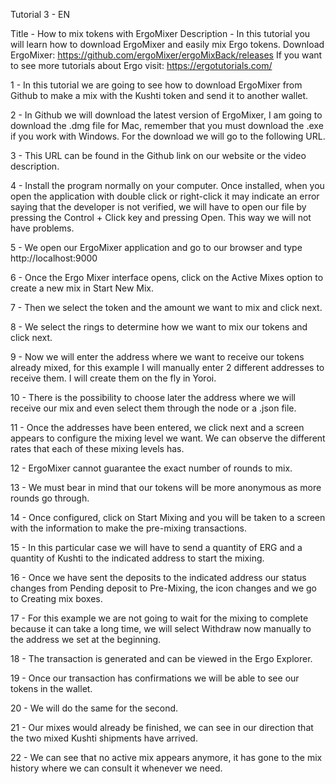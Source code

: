 Tutorial 3 - EN

Title - How to mix tokens with ErgoMixer
Description - In this tutorial you will learn how to download ErgoMixer and easily mix Ergo tokens.
Download ErgoMixer: https://github.com/ergoMixer/ergoMixBack/releases
If you want to see more tutorials about Ergo visit: https://ergotutorials.com/

1 - In this tutorial we are going to see how to download ErgoMixer from Github to make a mix with the Kushti token and send it to another wallet.

2 - In Github we will download the latest version of ErgoMixer, I am going to download the .dmg file for Mac, remember that you must download the .exe if you work with Windows.
For the download we will go to the following URL.

3 - This URL can be found in the Github link on our website or the video description.

4 - Install the program normally on your computer.
Once installed, when you open the application with double click or right-click it may indicate an error saying that the developer is not verified, we will have to open our file by pressing the Control + Click key and pressing Open. This way we will not have problems.

5 - We open our ErgoMixer application and go to our browser and type http://localhost:9000

6 - Once the Ergo Mixer interface opens, click on the Active Mixes option to create a new mix in Start New Mix.

7 - Then we select the token and the amount we want to mix and click next.

8 - We select the rings to determine how we want to mix our tokens and click next.

9 - Now we will enter the address where we want to receive our tokens already mixed, for this example I will manually enter 2 different addresses to receive them. 
I will create them on the fly in Yoroi.

10 - There is the possibility to choose later the address where we will receive our mix and even select them through the node or a .json file.

11 - Once the addresses have been entered, we click next and a screen appears to configure the mixing level we want. We can observe the different rates that each of these mixing levels has.

12 - ErgoMixer cannot guarantee the exact number of rounds to mix.

13 - We must bear in mind that our tokens will be more anonymous as more rounds go through.

14 - Once configured, click on Start Mixing and you will be taken to a screen with the information to make the pre-mixing transactions.

15 - In this particular case we will have to send a quantity of ERG and a quantity of Kushti to the indicated address to start the mixing.

16 - Once we have sent the deposits to the indicated address our status changes from Pending deposit to Pre-Mixing, the icon changes and we go to Creating mix boxes.

17 - For this example we are not going to wait for the mixing to complete because it can take a long time, we will select Withdraw now manually to the address we set at the beginning.

18 - The transaction is generated and can be viewed in the Ergo Explorer.

19 - Once our transaction has confirmations we will be able to see our tokens in the wallet.

20 - We will do the same for the second.

21 - Our mixes would already be finished, we can see in our direction that the two mixed Kushti shipments have arrived.

22 - We can see that no active mix appears anymore, it has gone to the mix history where we can consult it whenever we need.

